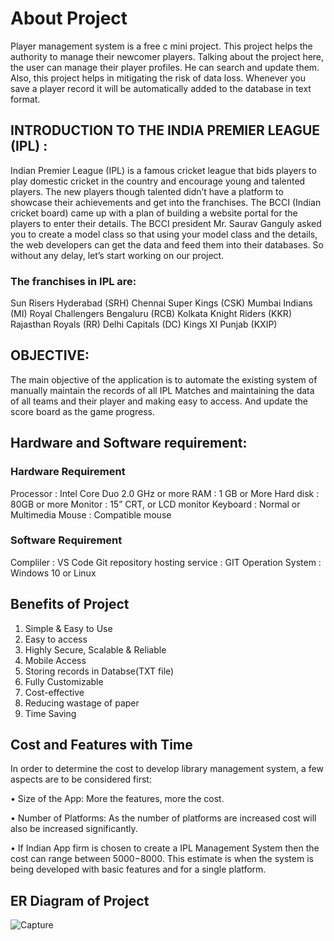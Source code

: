 # About Project

Player management system is a free c mini project. This project helps the authority to manage their newcomer players. Talking about the project here, the user can manage their player profiles. He can search and update them. Also, this project helps in mitigating the risk of data loss. Whenever you save a player record it will be automatically added to the database in text format.

## INTRODUCTION TO THE INDIA PREMIER LEAGUE (IPL) :

Indian Premier League (IPL) is a famous cricket league that bids players to play domestic cricket in the country and encourage young and talented players. The new players though talented didn’t have a platform to showcase their achievements and get into the franchises. The BCCI (Indian cricket board) came up with a plan of building a website portal for the players to enter their details. The BCCI president Mr. Saurav Ganguly asked you to create a model class so that using your model class and the details, the web developers can get the data and feed them into their databases. So without any delay, let’s start working on our project.

### The franchises in IPL are:

Sun Risers Hyderabad (SRH)
Chennai Super Kings (CSK)
Mumbai Indians (MI)
Royal Challengers Bengaluru (RCB)
Kolkata Knight Riders (KKR)
Rajasthan Royals (RR)
Delhi Capitals (DC)
Kings XI Punjab (KXIP)

## OBJECTIVE:
The main objective of the application is to automate the existing
system of manually maintain the records of all IPL Matches and maintaining the data of all teams and their player and making easy to access. And update the score board as the
game progress.

## Hardware and Software requirement:

### Hardware Requirement

Processor : Intel Core Duo 2.0 GHz or more
RAM : 1 GB or More
Hard disk : 80GB or more
Monitor : 15” CRT, or LCD monitor
Keyboard : Normal or Multimedia
Mouse : Compatible mouse

### Software Requirement

Compliler  : VS Code
Git repository hosting service   :  GIT
Operation System : Windows 10 or Linux

## Benefits of Project

1. Simple & Easy to Use
2. Easy to access 
3. Highly Secure, Scalable & Reliable
4. Mobile Access
5. Storing records in Databse(TXT file)
6. Fully Customizable
7. Cost-effective
8. Reducing wastage of paper
9. Time Saving

## Cost and Features with Time
In order to determine the cost to develop library management system, a few aspects are to be considered first:

• Size of the App: More the features, more the cost.

• Number of Platforms: As the number of platforms are increased cost will also be increased significantly.

• If Indian App firm is chosen to create a IPL Management System then the cost can range between $5000-$8000. This estimate is when the system is being developed with basic features and for a single platform.
## ER Diagram of Project 
![Capture](https://user-images.githubusercontent.com/52988876/124731282-b5b61c80-df2f-11eb-8d5b-4ed68d39566e.PNG)

